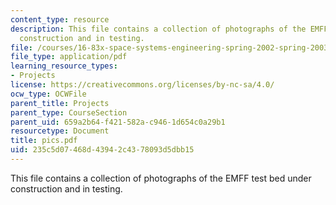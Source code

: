 ```yaml
---
content_type: resource
description: This file contains a collection of photographs of the EMFF test bed under
  construction and in testing.
file: /courses/16-83x-space-systems-engineering-spring-2002-spring-2003/235c5d07468d43942c4378093d5dbb15_pics.pdf
file_type: application/pdf
learning_resource_types:
- Projects
license: https://creativecommons.org/licenses/by-nc-sa/4.0/
ocw_type: OCWFile
parent_title: Projects
parent_type: CourseSection
parent_uid: 659a2b64-f421-582a-c946-1d654c0a29b1
resourcetype: Document
title: pics.pdf
uid: 235c5d07-468d-4394-2c43-78093d5dbb15
---
```

This file contains a collection of photographs of the EMFF test bed under construction and in testing.